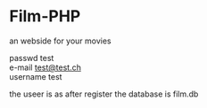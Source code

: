 # Film-PHP
an webside for your movies

passwd		test  
e-mail		test@test.ch  
username  test  

the useer is as after register
the database is film.db
